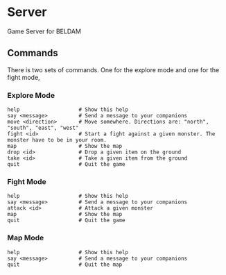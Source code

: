 # Server

Game Server for BELDAM

## Commands

There is two sets of commands. One for the explore mode and one for the fight mode,

### Explore Mode

```
help                   # Show this help
say <message>          # Send a message to your companions
move <direction>       # Move somewhere. Directions are: "north", "south", "east", "west"
fight <id>             # Start a fight against a given monster. The monster have to be in your room.
map                    # Show the map
drop <id>              # Drop a given item on the ground
take <id>              # Take a given item from the ground
quit                   # Quit the game
```

### Fight Mode

```
help                   # Show this help
say <message>          # Send a message to your companions
attack <id>            # Attack a given monster
map                    # Show the map
quit                   # Quit the game
```

### Map Mode

```
help                   # Show this help
say <message>          # Send a message to your companions
quit                   # Quit the map
```
